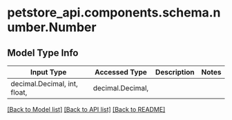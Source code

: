 <a id="Number"></a>
# petstore_api.components.schema.number.Number

## Model Type Info
Input Type | Accessed Type | Description | Notes
------------ | ------------- | ------------- | -------------
decimal.Decimal, int, float,  | decimal.Decimal,  |  | 

[[Back to Model list]](../../../README.md#documentation-for-models) [[Back to API list]](../../../README.md#documentation-for-api-endpoints) [[Back to README]](../../../README.md)


